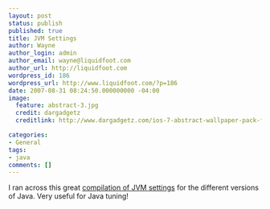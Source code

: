 ```yaml
---
layout: post
status: publish
published: true
title: JVM Settings
author: Wayne
author_login: admin
author_email: wayne@liquidfoot.com
author_url: http://liquidfoot.com
wordpress_id: 186
wordpress_url: http://www.liquidfoot.com/?p=186
date: 2007-08-31 08:24:50.000000000 -04:00
image:
  feature: abstract-3.jpg
  credit: dargadgetz
  creditlink: http://www.dargadgetz.com/ios-7-abstract-wallpaper-pack-for-iphone-5-and-ipod-touch-retina/

categories:
- General
tags:
- java
comments: []
---
```

I ran across this great <a href="http://blogs.sun.com/watt/resource/jvm-options-list.html">compilation of JVM settings</a> for the different versions of Java. Very useful for Java tuning!
